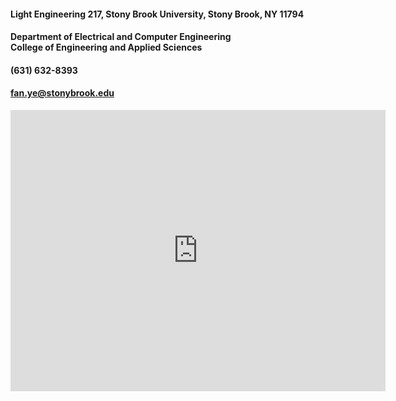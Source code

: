 <div class="row">
<!-- Contact Info -->
<div class="col-xs-12 col-sm-4">
    <div class="lm-info-block gray-default">
    <i class="lnr lnr-map-marker"></i>
    <h4>Light Engineering 217, Stony Brook University, Stony Brook, NY 11794</h4>
    <span class="lm-info-block-value"></span>
    <span class="lm-info-block-text"></span>
    </div>
    <div class="lm-info-block gray-default">
    <i class="lnr lnr-apartment"></i>
    <h4>Department of Electrical and Computer Engineering</br>College of Engineering and Applied Sciences</h4>
    <span class="lm-info-block-value"></span>
    <span class="lm-info-block-text"></span>
    </div>
    <div class="lm-info-block gray-default">
    <i class="lnr lnr-phone-handset"></i>
    <h4>(631) 632-8393</h4>
    <span class="lm-info-block-value"></span>
    <span class="lm-info-block-text"></span>
    </div>
    <div class="lm-info-block gray-default">
    <i class="lnr lnr-envelope"></i>
    <h4><a href="&#109;&#97;&#105;&#108;&#116;&#111;&#58;&#102;&#97;&#110;&#46;&#121;&#101;&#64;&#115;&#116;&#111;&#110;&#121;&#98;&#114;&#111;&#111;&#107;&#46;&#101;&#100;&#117;">&#102;&#97;&#110;&#46;&#121;&#101;&#64;&#115;&#116;&#111;&#110;&#121;&#98;&#114;&#111;&#111;&#107;&#46;&#101;&#100;&#117;</a></h4>
    <span class="lm-info-block-value"></span>
    <span class="lm-info-block-text"></span>
    </div>

</div>
<!-- End of Contact Info -->

<!-- Contact Form -->
<div class="col-xs-12 col-sm-8">
    <div id="map" class="map">
        <div class="lmpixels-map">
        <iframe src="https://www.google.com/maps/embed?pb=!1m18!1m12!1m3!1d3015.1009084534253!2d-73.1254534!3d40.9135333!2m3!1f0!2f0!3f0!3m2!1i1024!2i768!4f13.1!3m3!1m2!1s0x89e83f2fae171a8b%3A0x1443db34559277cd!2sLight%20Engineering%2C%20Stony%20Brook%2C%20NY%2011790!5e0!3m2!1sen!2sus!4v1677676241339!5m2!1sen!2sus" width="600" height="450" style="border:0;" allowfullscreen="" loading="lazy" referrerpolicy="no-referrer-when-downgrade"></iframe>
        </div>
    </div>
</div>
<!-- End of Contact Form -->
</div>
